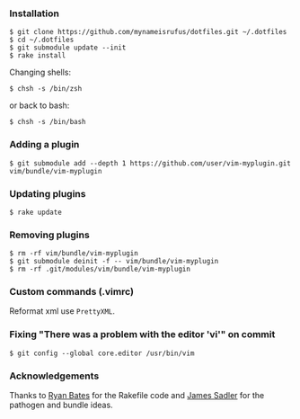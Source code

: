 ### Installation

    $ git clone https://github.com/mynameisrufus/dotfiles.git ~/.dotfiles
    $ cd ~/.dotfiles
    $ git submodule update --init
    $ rake install

Changing shells:

    $ chsh -s /bin/zsh

or back to bash:

    $ chsh -s /bin/bash

### Adding a plugin

    $ git submodule add --depth 1 https://github.com/user/vim-myplugin.git vim/bundle/vim-myplugin

### Updating plugins

    $ rake update

### Removing plugins

    $ rm -rf vim/bundle/vim-myplugin
    $ git submodule deinit -f -- vim/bundle/vim-myplugin
    $ rm -rf .git/modules/vim/bundle/vim-myplugin

### Custom commands (.vimrc)

Reformat xml use `PrettyXML`.

### Fixing "There was a problem with the editor 'vi'" on commit

    $ git config --global core.editor /usr/bin/vim

### Acknowledgements

Thanks to [Ryan Bates]( http://github.com/ryanb/dotfiles) for the Rakefile code and [James Sadler](http://github.com/freshtonic/dotfiles) for the pathogen and bundle ideas.

